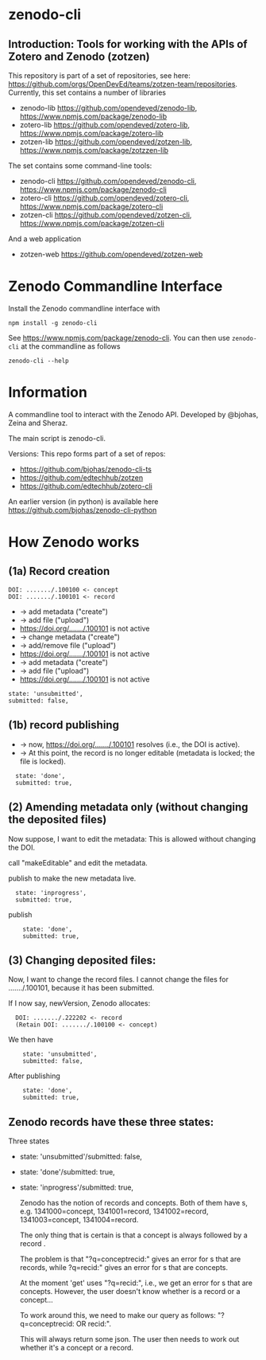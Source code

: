 # zenodo-cli
## Introduction: Tools for working with the APIs of Zotero and Zenodo (zotzen)

This repository is part of a set of repositories, see here: https://github.com/orgs/OpenDevEd/teams/zotzen-team/repositories. Currently, this set contains a number of libraries
- zenodo-lib https://github.com/opendeved/zenodo-lib, https://www.npmjs.com/package/zenodo-lib
- zotero-lib https://github.com/opendeved/zotero-lib, https://www.npmjs.com/package/zotero-lib
- zotzen-lib https://github.com/opendeved/zotzen-lib, https://www.npmjs.com/package/zotzzen-lib

The set contains some command-line tools:
- zenodo-cli https://github.com/opendeved/zenodo-cli, https://www.npmjs.com/package/zenodo-cli
- zotero-cli  https://github.com/opendeved/zotero-cli, https://www.npmjs.com/package/zotero-cli
- zotzen-cli  https://github.com/opendeved/zotzen-cli, https://www.npmjs.com/package/zotzen-cli

And a web application
- zotzen-web https://github.com/opendeved/zotzen-web

# Zenodo Commandline Interface

Install the Zenodo commandline interface with
```
npm install -g zenodo-cli
```
See https://www.npmjs.com/package/zenodo-cli. You can then use `zenodo-cli` at the commandline as follows
```
zenodo-cli --help
```


# Information

A commandline tool to interact with the Zenodo API. Developed by @bjohas, Zeina and Sheraz.

The main script is zenodo-cli.

Versions:
This repo forms part of a set of repos:

- https://github.com/bjohas/zenodo-cli-ts
- https://github.com/edtechhub/zotzen
- https://github.com/edtechhub/zotero-cli

An earlier version (in python) is available here https://github.com/bjohas/zenodo-cli-python

# How Zenodo works

##  (1a) Record creation
  
  ```
  DOI: ......./.100100 <- concept
  DOI: ......./.100101 <- record
  ```
  - -> add metadata ("create")
  - -> add file ("upload")
  - https://doi.org/......./.100101 is not active
  - -> change metadata ("create")
  - -> add/remove file ("upload")
  - https://doi.org/......./.100101 is not active
  - -> add metadata ("create")
  - -> add file ("upload")
  - https://doi.org/......./.100101 is not active

```  
state: 'unsubmitted',
submitted: false,
```  
##  (1b) record publishing
  - -> now, https://doi.org/......./.100101 resolves (i.e., the DOI is active).
  - -> At this point, the record is no longer editable (metadata is locked; the file is locked).
  
  ```
    state: 'done',
    submitted: true,
```

## (2) Amending metadata only (without changing the deposited files)

 Now suppose, I want to edit the metadata: This is allowed without changing the DOI. 

 call "makeEditable" and edit the metadata.

 publish to make the new metadata live.

```  
  state: 'inprogress',
  submitted: true,
```

publish 

```
    state: 'done',
    submitted: true,
```


##  (3) Changing deposited files:

  Now, I want to change the record files. I cannot change the files for ......./.100101, because it has been submitted.

  If I now say, newVersion, Zenodo allocates:

```
  DOI: ......./.222202 <- record
  (Retain DOI: ......./.100100 <- concept)
```
We then have
```
    state: 'unsubmitted',
    submitted: false,
```
After publishing
```
    state: 'done',
    submitted: true,
```  

## Zenodo records have these three states:
Three states
- state: 'unsubmitted'/submitted: false,
- state: 'done'/submitted: true,
- state: 'inprogress'/submitted: true,


  
  Zenodo has the notion of records and concepts. Both of them have <ID>s, e.g. 1341000=concept, 1341001=record, 1341002=record, 1341003=concept, 1341004=record.
  
  The only thing that is certain is that a concept <ID> is always followed by a record <ID>.
  
  The problem is that "?q=conceptrecid:<ID>" gives an error for <ID>s that are records, while ?q=recid:<ID>" gives an error for <ID>s that are concepts.
  
  At the moment 'get' uses "?q=recid:<ID>", i.e., we get an error for <ID>s that are concepts. However, the user doesn't know whether <ID> is a record or a concept...
  
  To work around this, we need to make our query as follows:
  "?q=conceptrecid:<ID> OR recid:<ID>".
  
  This will always return some json. The user then needs to work out whether it's a concept or a record.
  